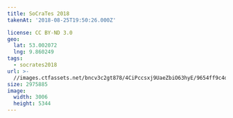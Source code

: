 ```yaml
---
title: SoCraTes 2018
takenAt: '2018-08-25T19:50:26.000Z'

license: CC BY-ND 3.0
geo:
  lat: 53.002072
  lng: 9.860249
tags:
  - socrates2018
url: >-
  //images.ctfassets.net/bncv3c2gt878/4CiPccsxj9UaeZbiO63hyE/9654ff9c4de306b882e191048279aff8/socrates-2018_42595119160_o
size: 2975885
image:
  width: 3006
  height: 5344
---
```

